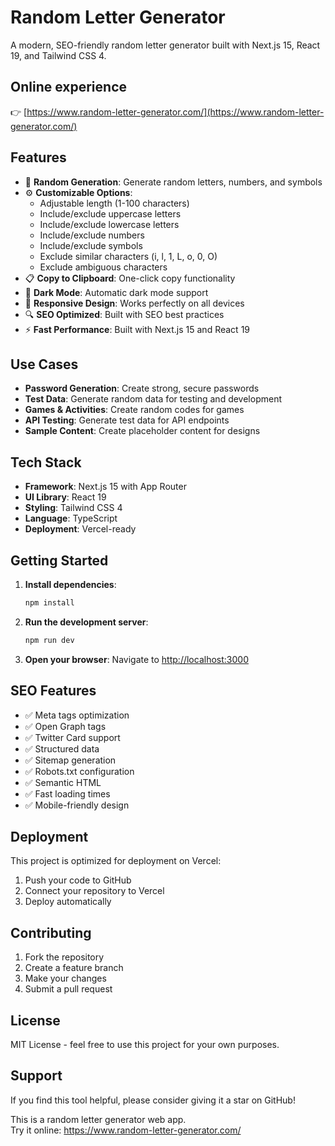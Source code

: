 # Random Letter Generator

A modern, SEO-friendly random letter generator built with Next.js 15, React 19, and Tailwind CSS 4.

## Online experience
👉 [https://www.random-letter-generator.com/](https://www.random-letter-generator.com/)

## Features

- 🎲 **Random Generation**: Generate random letters, numbers, and symbols
- ⚙️ **Customizable Options**: 
  - Adjustable length (1-100 characters)
  - Include/exclude uppercase letters
  - Include/exclude lowercase letters
  - Include/exclude numbers
  - Include/exclude symbols
  - Exclude similar characters (i, l, 1, L, o, 0, O)
  - Exclude ambiguous characters
- 📋 **Copy to Clipboard**: One-click copy functionality
- 🌙 **Dark Mode**: Automatic dark mode support
- 📱 **Responsive Design**: Works perfectly on all devices
- 🔍 **SEO Optimized**: Built with SEO best practices
- ⚡ **Fast Performance**: Built with Next.js 15 and React 19

## Use Cases

- **Password Generation**: Create strong, secure passwords
- **Test Data**: Generate random data for testing and development
- **Games & Activities**: Create random codes for games
- **API Testing**: Generate test data for API endpoints
- **Sample Content**: Create placeholder content for designs

## Tech Stack

- **Framework**: Next.js 15 with App Router
- **UI Library**: React 19
- **Styling**: Tailwind CSS 4
- **Language**: TypeScript
- **Deployment**: Vercel-ready

## Getting Started

1. **Install dependencies**:
   ```bash
   npm install
   ```

2. **Run the development server**:
   ```bash
   npm run dev
   ```

3. **Open your browser**:
   Navigate to [http://localhost:3000](http://localhost:3000)

## SEO Features

- ✅ Meta tags optimization
- ✅ Open Graph tags
- ✅ Twitter Card support
- ✅ Structured data
- ✅ Sitemap generation
- ✅ Robots.txt configuration
- ✅ Semantic HTML
- ✅ Fast loading times
- ✅ Mobile-friendly design

## Deployment

This project is optimized for deployment on Vercel:

1. Push your code to GitHub
2. Connect your repository to Vercel
3. Deploy automatically

## Contributing

1. Fork the repository
2. Create a feature branch
3. Make your changes
4. Submit a pull request

## License

MIT License - feel free to use this project for your own purposes.

## Support

If you find this tool helpful, please consider giving it a star on GitHub!

This is a random letter generator web app.  
Try it online: https://www.random-letter-generator.com/
